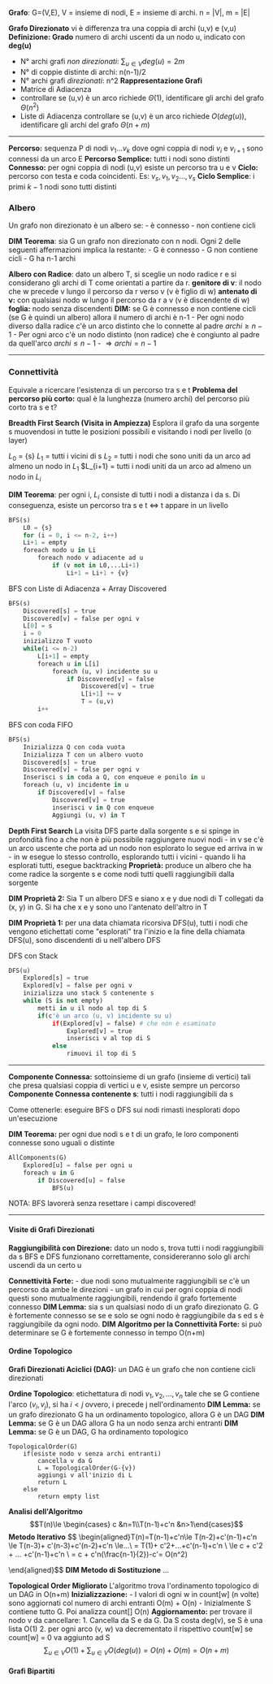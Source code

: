 **Grafo**: G=(V,E), 
V = insieme di nodi, E = insieme di archi.     n = |V|, m = |E|

**Grafo Direzionato** vi è differenza tra una coppia di archi (u,v) e (v,u)
**Definizione: Grado** numero di archi uscenti da un nodo u, indicato con **deg(u)**

- N° archi grafi *non direzionati*: $\sum_{u\in V} deg(u) = 2m$
- N° di coppie distinte di archi: n(n-1)/2
- N° archi grafi *direzionati*: n^2 
**Rappresentazione Grafi**
- Matrice di Adiacenza
- controllare se (u,v) è un arco richiede $\Theta(1)$, identificare gli archi del grafo $\Theta(n^2)$
- Liste di Adiacenza controllare se (u,v) è un arco richiede $O(deg(u))$, identificare gli archi del grafo $\Theta(n+m)$
----
**Percorso:** sequenza P di nodi $v_1...v_k$ dove ogni coppia di nodi $v_i$ e $v_{i+1}$ sono connessi da un arco E
**Percorso Semplice:** tutti i nodi sono distinti
**Connesso:** per ogni coppia di nodi (u,v) esiste un percorso tra u e v
**Ciclo:** percorso con testa e coda coincidenti. Es: $v_s, v_1, v_2...,v_s$
**Ciclo Semplice**: i primi $k-1$ nodi sono tutti distinti

### Albero
Un grafo non direzionato è un albero se:
	- è connesso
	- non contiene cicli

**DIM Teorema**: sia G un grafo non direzionato con n nodi. Ogni 2 delle seguenti affermazioni implica la restante:
	- G è connesso
	- G non contiene cicli
	- G ha n-1 archi

**Albero con Radice**: dato un albero T, si sceglie un nodo radice r e si considerano gli archi di T come orientati a partire da r.
	**genitore di v**: il nodo che w precede v lungo il percorso da r verso v (v è figlio di w)
	 **antenato di v:** con qualsiasi nodo w lungo il percorso da r a v (v è discendente di w)
	 **foglia:** nodo senza discendenti
**DIM:** se G è connesso e non contiene cicli (se G è quindi un albero) allora il numero di archi è n-1
	- Per ogni nodo diverso dalla radice c'è un arco distinto che lo connette al padre $archi \ge n-1$
	- Per ogni arco c'è un nodo distinto (non radice) che è congiunto al padre da quell'arco $archi \le n-1$
	- $\Longrightarrow archi = n-1$
	
----
### Connettività
Equivale a ricercare l'esistenza di un percorso tra s e t
**Problema del percorso più corto:** qual è la lunghezza (numero archi) del percorso più corto tra s e t?

**Breadth First Search (Visita in Ampiezza)**
Esplora il grafo da una sorgente s muovendosi in tutte le posizioni possibili e visitando i nodi per livello (o layer)

$L_0$ = {s}
$L_1$ = tutti i vicini di s
$L_2$ = tutti i nodi che sono uniti da un arco ad almeno un nodo in $L_1$
$L_{i+1} = tutti i nodi uniti da un arco ad almeno un nodo in $L_i$

**DIM Teorema**: per ogni i, $L_i$ consiste di tutti i nodi a distanza i da s. Di conseguenza, esiste un percorso tra s e t $\Longleftrightarrow$ t appare in un livello

```python
BFS(s)
	L0 = {s}
	for (i = 0, i <= n-2, i++)
	Li+1 = empty
	foreach nodo u in Li
		foreach nodo v adiacente ad u
			if (v not in L0,...Li+1)
				Li+1 = Li+1 + {v}
```

BFS con Liste di Adiacenza + Array Discovered
```python
BFS(s)
	Discovered[s] = true
	Discovered[v] = false per ogni v
	L[0] = s
	i = 0
	inizializzo T vuoto
	while(i <= n-2)
		L[i+1] = empty
		foreach u in L[i]
			foreach (u, v) incidente su u
				if Discovered[v] = false
					Discovered[v] = true
					L[i+1] += v
					T = (u,v)
		i++
```
BFS con coda FIFO
```python
BFS(s)
	Inizializza Q con coda vuota
	Inizializza T con un albero vuoto
	Discovered[s] = true
	Discovered[v] = false per ogni v
	Inserisci s in coda a Q, con enqueue e ponilo in u
	foreach (u, v) incidente in u
		if Discovered[v] = false
			Discovered[v] = true
			inserisci v in Q con enqueue
			Aggiungi (u, v) in T
```

**Depth First Search**
La visita DFS parte dalla sorgente s e si spinge in profondità fino a che non è più possibile raggiungere nuovi nodi
	- in v se c'è un arco uscente che porta ad un nodo non esplorato lo segue ed arriva in w
	- in w esegue lo stesso controllo, esplorando tutti i vicini
	- quando li ha esplorati tutti, esegue backtracking
**Proprietà:** produce un albero che ha come radice la sorgente s e come nodi tutti quelli raggiungibili dalla sorgente

**DIM Proprietà 2:** Sia T un albero DFS e siano x e y due nodi di T collegati da (x, y) in G. Si ha che x e y sono uno l'antenato dell'altro in T

**DIM Proprietà 1:** per una data chiamata ricorsiva DFS(u), tutti i nodi che vengono etichettati come "esplorati" tra l'inizio e la fine della chiamata DFS(u), sono discendenti di u nell'albero DFS

DFS con Stack
```python
DFS(u)
	Explored[s] = true
	Explored[v] = false per ogni v
	inizializza uno stack S contenente s
	while (S is not empty)
		metti in u il nodo al top di S
		if(c'è un arco (u, v) incidente su u)
			if(Explored[v] = false) # che non è esaminato
				Explored[v] = true
				inserisci v al top di S
			else
				rimuovi il top di S
```
----
**Componente Connessa:** sottoinsieme di un grafo (insieme di vertici) tali che presa qualsiasi coppia di vertici u e v, esiste sempre un percorso
**Componente Connessa contenente s**: tutti i nodi raggiungibili da s

Come ottenerle: eseguire BFS o DFS sui nodi rimasti inesplorati dopo un'esecuzione

**DIM Teorema:** per ogni due nodi s e t di un grafo, le loro componenti connesse sono uguali o distinte

```python
AllComponents(G)
	Explored[u] = false per ogni u
	foreach u in G
		if Discovered[u] = false
			BFS(u)
```
NOTA: BFS lavorerà senza resettare i campi discovered!

----
#### Visite di Grafi Direzionati
**Raggiungibilità con Direzione:** dato un nodo s, trova tutti i nodi raggiungibili da s
BFS e DFS funzionano correttamente, considereranno solo gli archi uscendi da un certo u

**Connettività Forte:**
	- due nodi sono mutualmente raggiungibili se c'è un percorso da ambe le direzioni
	- un grafo in cui per ogni coppia di nodi questi sono mutualmente raggiungibili, rendendo il grafo fortemente connesso
**DIM Lemma:** sia s un qualsiasi nodo di un grafo direzionato G. G è fortemente connesso se se e solo se ogni nodo è raggiungibile da s ed s è raggiungibile da ogni nodo.
**DIM Algoritmo per la Connettività Forte:** si può determinare se G è fortemente connesso in tempo O(n+m)

#### Ordine Topologico
**Grafi Direzionati Aciclici (DAG):** un DAG è un grafo che non contiene cicli direzionati

**Ordine Topologico**: etichettatura di nodi $v_1, v_2, ..., v_n$ tale che se G contiene l'arco $(v_i, v_j)$, si ha $i<j$ ovvero, i precede j nell'ordinamento
	**DIM Lemma:** se un grafo direzionato G ha un ordinamento topologico, allora G è un DAG
	**DIM Lemma:** se G è un DAG allora G ha un nodo senza archi entranti
	**DIM Lemma:** se G è un DAG, G ha ordinamento topologico

```
TopologicalOrder(G)
	if(esiste nodo v senza archi entranti)
		cancella v da G
		L = TopologicalOrder(G-{v})
		aggiungi v all'inizio di L
		return L
	else
		return empty list
```

**Analisi dell'Algoritmo**
$$T(n)\le \begin{cases} c &n=1\\T(n-1)+c'n &n>1\end{cases}$$
**Metodo Iterativo**
$$
\begin{aligned}T(n)=T(n-1)+c'n\le T(n-2)+c'(n-1)+c'n \le T(n-3)+ c'(n-3)+c'(n-2)+c'n \le...\\ = T(1)+ c'2+...+c'(n-1)+c'n \\ \le c + c'2 + ... +c'(n-1)+c'n \\ = c + c'n(\frac{n-1}{2})-c'= O(n^2)

\end{aligned}$$
**DIM Metodo di Sostituzione**
...

**Topological Order Migliorato**
L'algoritmo trova l'ordinamento topologico di un DAG in O(n+m)
	**Inizializzazione:** 
	- I valori di ogni w in count[w] (n volte) sono aggiornati col numero di archi entranti O(m) + O(n)
	- Inizialmente S contiene tutto G. Poi analizza count[] O(n)
	**Aggiornamento:** per trovare il nodo v da cancellare:
	1. Cancella da S e da G. Da S costa deg(v), se S è una lista O(1)
	2. per ogni arco (v, w) va decrementato il rispettivo count[w]
		se count[w] = 0 va aggiunto ad S
	$$\sum_{u \in V}O(1)+\sum_{u \in V}O(deg(u))=O(n)+O(m)=O(n+m)$$

#### Grafi Bipartiti
